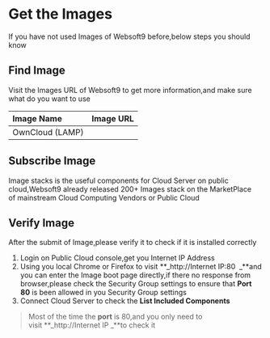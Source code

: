 # Get the Images

If you have not used Images of Websoft9 before,below steps you should know

<a name="731fe0d0"></a>
## Find Image

Visit the Images URL of Websoft9 to get more information,and make sure what do you want to use

| Image Name | Image URL |
| :--- | :--- |
| OwnCloud (LAMP) |  |

<a name="700dd9d8"></a>
## Subscribe Image

Image stacks is the useful components for Cloud Server on public cloud,Websoft9 already released 200+ Images stack on the MarketPlace of mainstream Cloud Computing Vendors or Public Cloud

<a name="22dd26a9"></a>
## Verify Image

After the submit of Image,please verify it to check if it is installed correctly

1. Login on Public Cloud console,get you Internet IP Address
1. Using you local Chrome or Firefox to visit **_http://Internet IP:80  _**and you can enter the Image boot page directly,if there no response from browser,please check the Security Group settings to ensure that **Port 80** is been allowed in you Security Group settings
1. Connect Cloud Server to check the **List Included Components**

> Most of the time the **port** is 80,and you only need to visit **_http://Internet IP _**to check it

